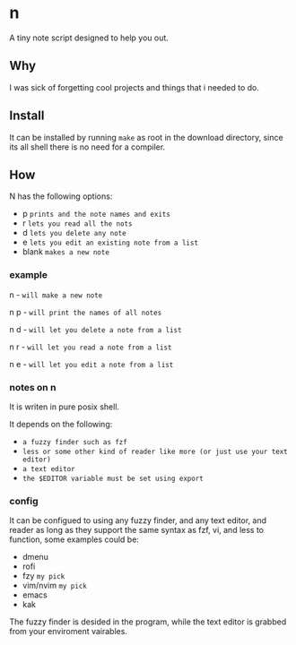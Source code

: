 # n
A tiny note script designed to help you out.
## Why
I was sick of forgetting cool projects and things that i needed to do.
## Install

It can be installed by running `make` as root in the download directory, since its all shell there 
is no need for a compiler. 
## How
N has the following options:

- p `prints and the note names and exits`
- r `lets you read all the nots`
- d `lets you delete any note`
- e `lets you edit an existing note from a list`
- blank `makes a new note`
### example
n - `will make a new note`

n p - `will print the names of all notes`

n d - `will let you delete a note from a list`

n r - `will let you read a note from a list`

n e - `will let you edit a note from a list`
### notes on n
It is writen in pure posix shell.

It depends on the following:

- `a fuzzy finder such as fzf`
- `less or some other kind of reader like more (or just use your text editor)`
- `a text editor`
- `the $EDITOR variable must be set using export`

### config
It can be configued to using any fuzzy finder, and any text editor, and reader as long as they support the same 
syntax as fzf, vi, and less to function, some examples could be:
- dmenu
- rofi
- fzy `my pick`
- vim/nvim `my pick`
- emacs
- kak

The fuzzy finder is desided in the program, while the text editor is grabbed from your enviroment 
vairables.

